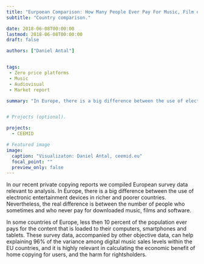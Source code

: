 ```yaml
---
title: "Eurpoean Comparison: How Many People Ever Pay For Music, Film or Software"
subtitle: "Country comparison."

date: 2018-06-08T00:00:00
lastmod: 2018-06-08T00:00:00
draft: false

authors: ["Daniel Antal"]


tags:
 - Zero price platforms
 - Music
 - Audiovisual
 - Market report

summary: "In Europe, there is a big difference between the use of electronic entertainment devices in richer and poorer countries. Nevertheless, the real difference is between the number of people who sometimes and who never pay for downloaded music, films and software."


# Projects (optional).

projects: 
  - CEEMID

# Featured image
image:
  caption: "Visualizaton: Daniel Antal, ceemid.eu"
  focal_point: ""
  preview_only: false
---
```


<!---
# Set captions for image gallery.

[[gallery_item]]
album: "gallery"
image: "theme-default.png"
caption: "Default"

--->
In our recent private copying reports we compiled European survey data relevant to analysis.  In Europe, there is a big difference between the use of electronic entertainment devices in richer and poorer countries. Nevertheless, the real difference is between the number of people who sometimes and who never pay for downloaded music, films and software. 

In some countries of Europe, less then 10 percent of the population ever pays for the content that is loaded to their computers, smartphones and tablets.  These survey data, accompanied by other objective data, can help explaining 96% of the variance among digital music sales levels within the EU countries, and it is highly relevant in calculating the economic benefit of home copying for users, and the harm for rightsholders.